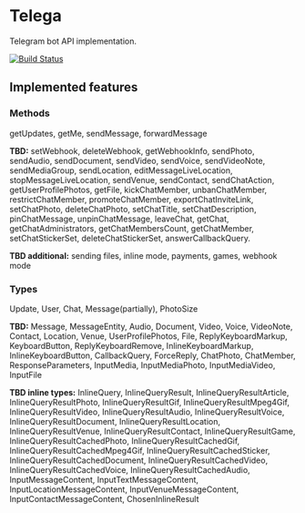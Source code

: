 # Telega
Telegram bot API implementation.

[![Build Status](https://travis-ci.org/nexor/telega.svg?branch=master)](https://travis-ci.org/nexor/telega)

## Implemented features

### Methods

getUpdates, getMe, sendMessage, forwardMessage

**TBD:** setWebhook, deleteWebhook, getWebhookInfo,
sendPhoto, sendAudio, sendDocument, sendVideo,
sendVoice, sendVideoNote, sendMediaGroup, sendLocation,
editMessageLiveLocation, stopMessageLiveLocation, sendVenue, sendContact,
sendChatAction, getUserProfilePhotos, getFile, kickChatMember,
unbanChatMember, restrictChatMember, promoteChatMember, exportChatInviteLink,
setChatPhoto, deleteChatPhoto, setChatTitle, setChatDescription,
pinChatMessage, unpinChatMessage, leaveChat, getChat,
getChatAdministrators, getChatMembersCount, getChatMember,
setChatStickerSet, deleteChatStickerSet, answerCallbackQuery.

**TBD additional:** sending files, inline mode, payments, games, webhook mode

### Types

Update, User, Chat, Message(partially), PhotoSize

**TBD:** Message, MessageEntity, Audio, Document, Video, Voice,
VideoNote, Contact, Location, Venue, UserProfilePhotos, File,
ReplyKeyboardMarkup, KeyboardButton, ReplyKeyboardRemove,
InlineKeyboardMarkup, InlineKeyboardButton, CallbackQuery,
ForceReply, ChatPhoto, ChatMember, ResponseParameters, InputMedia,
InputMediaPhoto, InputMediaVideo, InputFile

**TBD inline types:** InlineQuery, InlineQueryResult, InlineQueryResultArticle,
InlineQueryResultPhoto, InlineQueryResultGif, InlineQueryResultMpeg4Gif,
InlineQueryResultVideo, InlineQueryResultAudio, InlineQueryResultVoice,
InlineQueryResultDocument, InlineQueryResultLocation, InlineQueryResultVenue,
InlineQueryResultContact, InlineQueryResultGame, InlineQueryResultCachedPhoto,
InlineQueryResultCachedGif, InlineQueryResultCachedMpeg4Gif,
InlineQueryResultCachedSticker, InlineQueryResultCachedDocument,
InlineQueryResultCachedVideo, InlineQueryResultCachedVoice,
InlineQueryResultCachedAudio, InputMessageContent, InputTextMessageContent,
InputLocationMessageContent, InputVenueMessageContent, InputContactMessageContent,
ChosenInlineResult
